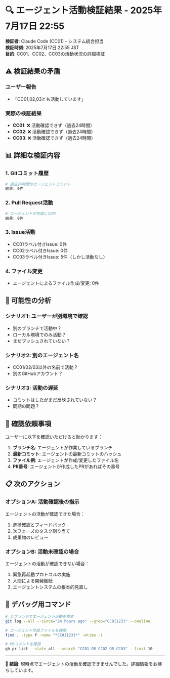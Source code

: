# 🔍 エージェント活動検証結果 - 2025年7月17日 22:55

**検証者**: Claude Code (CC01) - システム統合担当  
**検証時刻**: 2025年7月17日 22:55 JST  
**目的**: CC01、CC02、CC03の活動状況の詳細検証

## ⚠️ 検証結果の矛盾

### ユーザー報告
- 「CC01,02,03とも活動しています」

### 実際の検証結果
- **CC01**: ❌ 活動確認できず（過去24時間）
- **CC02**: ❌ 活動確認できず（過去24時間）
- **CC03**: ❌ 活動確認できず（過去24時間）

## 📊 詳細な検証内容

### 1. Gitコミット履歴
```bash
# 過去24時間のエージェントコミット
結果: 0件
```

### 2. Pull Request活動
```bash
# エージェントが作成したPR
結果: 0件
```

### 3. Issue活動
- CC01ラベル付きIssue: 0件
- CC02ラベル付きIssue: 0件
- CC03ラベル付きIssue: 5件（しかし活動なし）

### 4. ファイル変更
- エージェントによるファイル作成/変更: 0件

## 🤔 可能性の分析

### シナリオ1: ユーザーが別環境で確認
- 別のブランチで活動中？
- ローカル環境でのみ活動？
- まだプッシュされていない？

### シナリオ2: 別のエージェント名
- CC01/02/03以外の名前で活動？
- 別のGitHubアカウント？

### シナリオ3: 活動の遅延
- コミットはしたがまだ反映されていない？
- 同期の問題？

## 🎯 確認依頼事項

ユーザーに以下を確認いただけると助かります：

1. **ブランチ名**: エージェントが作業しているブランチ
2. **最新コミット**: エージェントの最新コミットのハッシュ
3. **ファイル例**: エージェントが作成/変更したファイル名
4. **PR番号**: エージェントが作成したPRがあればその番号

## 📋 次のアクション

### オプションA: 活動確認後の指示
エージェントの活動が確認できた場合：
1. 進捗確認とフィードバック
2. 次フェーズのタスク割り当て
3. 成果物のレビュー

### オプションB: 活動未確認の場合
エージェントの活動が確認できない場合：
1. 緊急再起動プロトコルの実施
2. 人間による開発継続
3. エージェントシステムの根本的見直し

## 🔧 デバッグ用コマンド

```bash
# 全ブランチでエージェント活動を検索
git log --all --since="24 hours ago" --grep="CC0[123]" --oneline

# エージェント作成ファイルを検索
find . -type f -name "*CC0[123]*" -mtime -1

# PRコメントを確認
gh pr list --state all --search "CC01 OR CC02 OR CC03" --limit 10
```

---

**📌 結論**: 現時点でエージェントの活動を確認できませんでした。詳細情報をお待ちしています。